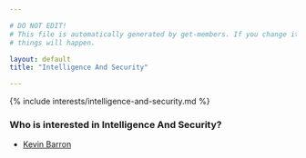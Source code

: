 ```yaml
---

# DO NOT EDIT!
# This file is automatically generated by get-members. If you change it, bad
# things will happen.

layout: default
title: "Intelligence And Security"

---
```


{% include interests/intelligence-and-security.md %}

### Who is interested in Intelligence And Security?


* [Kevin Barron](members/kevin-barron.html)
